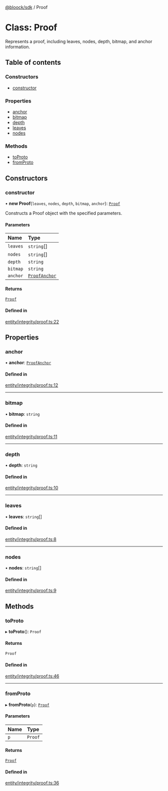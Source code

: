[@bloock/sdk](../index.md) / Proof

# Class: Proof

Represents a proof, including leaves, nodes, depth, bitmap, and anchor information.

## Table of contents

### Constructors

- [constructor](Proof.md#constructor)

### Properties

- [anchor](Proof.md#anchor)
- [bitmap](Proof.md#bitmap)
- [depth](Proof.md#depth)
- [leaves](Proof.md#leaves)
- [nodes](Proof.md#nodes)

### Methods

- [toProto](Proof.md#toproto)
- [fromProto](Proof.md#fromproto)

## Constructors

### constructor

• **new Proof**(`leaves`, `nodes`, `depth`, `bitmap`, `anchor`): [`Proof`](Proof.md)

Constructs a Proof object with the specified parameters.

#### Parameters

| Name | Type |
| :------ | :------ |
| `leaves` | `string`[] |
| `nodes` | `string`[] |
| `depth` | `string` |
| `bitmap` | `string` |
| `anchor` | [`ProofAnchor`](ProofAnchor.md) |

#### Returns

[`Proof`](Proof.md)

#### Defined in

[entity/integrity/proof.ts:22](https://github.com/bloock/bloock-sdk/blob/dcd4dc7/languages/js/src/entity/integrity/proof.ts#L22)

## Properties

### anchor

• **anchor**: [`ProofAnchor`](ProofAnchor.md)

#### Defined in

[entity/integrity/proof.ts:12](https://github.com/bloock/bloock-sdk/blob/dcd4dc7/languages/js/src/entity/integrity/proof.ts#L12)

___

### bitmap

• **bitmap**: `string`

#### Defined in

[entity/integrity/proof.ts:11](https://github.com/bloock/bloock-sdk/blob/dcd4dc7/languages/js/src/entity/integrity/proof.ts#L11)

___

### depth

• **depth**: `string`

#### Defined in

[entity/integrity/proof.ts:10](https://github.com/bloock/bloock-sdk/blob/dcd4dc7/languages/js/src/entity/integrity/proof.ts#L10)

___

### leaves

• **leaves**: `string`[]

#### Defined in

[entity/integrity/proof.ts:8](https://github.com/bloock/bloock-sdk/blob/dcd4dc7/languages/js/src/entity/integrity/proof.ts#L8)

___

### nodes

• **nodes**: `string`[]

#### Defined in

[entity/integrity/proof.ts:9](https://github.com/bloock/bloock-sdk/blob/dcd4dc7/languages/js/src/entity/integrity/proof.ts#L9)

## Methods

### toProto

▸ **toProto**(): `Proof`

#### Returns

`Proof`

#### Defined in

[entity/integrity/proof.ts:46](https://github.com/bloock/bloock-sdk/blob/dcd4dc7/languages/js/src/entity/integrity/proof.ts#L46)

___

### fromProto

▸ **fromProto**(`p`): [`Proof`](Proof.md)

#### Parameters

| Name | Type |
| :------ | :------ |
| `p` | `Proof` |

#### Returns

[`Proof`](Proof.md)

#### Defined in

[entity/integrity/proof.ts:36](https://github.com/bloock/bloock-sdk/blob/dcd4dc7/languages/js/src/entity/integrity/proof.ts#L36)
